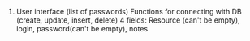 1. User interface (list of passwords)
	Functions for connecting with DB (create, update, insert, delete)
	4 fields: Resource (can't be empty), login, password(can't be empty), notes 
	